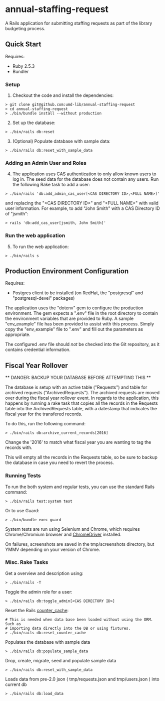 # annual-staffing-request

A Rails application for submitting staffing requests as part of the library budgeting process.

## Quick Start

Requires:

* Ruby 2.5.3
* Bundler

### Setup

1) Checkout the code and install the dependencies:

```
> git clone git@github.com:umd-lib/annual-staffing-request
> cd annual-staffing-request
> ./bin/bundle install --without production
```

2) Set up the database:

```
> ./bin/rails db:reset
```

3) (Optional) Populate database with sample data:

```
> ./bin/rails db:reset_with_sample_data
```

### Adding an Admin User and Roles

4) The application uses CAS authentication to only allow known users to log in. The seed data for the database does not contain any users. Run the following Rake task to add a user:

```
> ./bin/rails 'db:add_admin_cas_user[<CAS DIRECTORY ID>,<FULL NAME>]'
```

and replacing the "\<CAS DIRECTORY ID>" and "\<FULL NAME>" with valid user information. For example, to add "John Smith" with a CAS Directory ID of "jsmith":

```
> rails 'db:add_cas_user[jsmith, John Smith]'
```

### Run the web application

5) To run the web application:

```
> ./bin/rails s
```

## Production Environment Configuration

Requires:

* Postgres client to be installed (on RedHat, the "postgresql" and
  "postgresql-devel" packages)

The application uses the "dotenv" gem to configure the production environment.
The gem expects a ".env" file in the root directory to contain the environment
variables that are provided to Ruby. A sample "env_example" file has been
provided to assist with this process. Simply copy the "env_example" file to
".env" and fill out the parameters as appropriate.

The configured .env file should _not_ be checked into the Git repository, as it
contains credential information.

## Fiscal Year Rollover

** DANGER: BACKUP YOUR DATABASE BEFORE ATTEMPTING THIS **

The database is setup with an active table ("Requests") and table for archived
requests ("ArchivedRequests"). The archived requests are moved over during the
fiscal year rollover event. In regards to the application, this happens by
running a rake task that copies all the records in the Requests table into the
ArchivedRequests table, with a datestamp that indicates the fiscal year for the
transfered records.

To do this, run the following command:

```
> ./bin/rails db:archive_current_records[2016]
```

Change the '2016' to match what fiscal year you are wanting to tag the records
with.

This will empty all the records in the Requests table, so be sure to backup the
database in case you need to revert the process.

### Running Tests

To run the both system and regular tests, you can use the standard Rails command:

```
> ./bin/rails test:system test
```

Or to use Guard:

```
> ./bin/bundle exec guard
```

System tests are run using Selenium and Chrome, which requires Chrome/Chromium browser
and [ChromeDriver](https://sites.google.com/a/chromium.org/chromedriver/downloads)
installed.

On failures, screenshots are saved in the tmp/screenshots directory, but YMMV
depending on your version of Chrome.

### Misc. Rake Tasks

Get a overview and description using:

```
> ./bin/rails -T
```

Toggle the admin role for a user:

```
> ./bin/rails db:toggle_admin[<CAS DIRECTORY ID>]
```

Reset the Rails
[counter_cache](https://guides.rubyonrails.org/association_basics.html#options-for-belongs-to-counter-cache):

```
# This is needed when data base been loaded without using the ORM. Such as
# importing data directly into the DB or using fixtures.
> ./bin/rails db:reset_counter_cache
```

Populates the database with sample data

```
> ./bin/rails db:populate_sample_data
```

Drop, create, migrate, seed and populate sample data

```
> ./bin/rails db:reset_with_sample_data
```

Loads data from pre-2.0 json ( tmp/requests.json and tmp/users.json ) into current db

```
> ./bin/rails db:load_data
```

